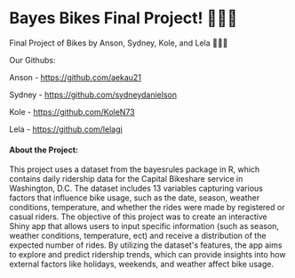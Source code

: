# Bayes Bikes Final Project! 🧑🏼‍💻


Final Project of Bikes by Anson, Sydney, Kole, and Lela 🚴🏼‍♀️







Our Githubs: 

Anson - https://github.com/aekau21 

Sydney - https://github.com/sydneydanielson 

Kole - https://github.com/KoleN73

Lela - https://github.com/lelagi

#### About the Project:

This project uses a dataset from the bayesrules package in R, which contains daily ridership data for the Capital Bikeshare service in Washington, D.C. The dataset includes 13 variables capturing various factors that influence bike usage, such as the date, season, weather conditions, temperature, and whether the rides were made by registered or casual riders.
The objective of this project was to create an interactive Shiny app that allows users to input specific information (such as season, weather conditions, temperature, ect) and receive a distribution of the expected number of rides. By utilizing the dataset's features, the app aims to explore and predict ridership trends, which can provide insights into how external factors like holidays, weekends, and weather affect bike usage.


